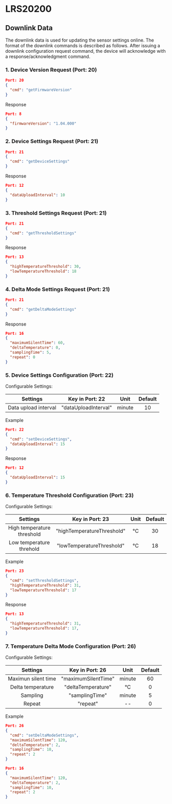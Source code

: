 ﻿# LRS20200

## Downlink Data

The downlink data is used for updating the sensor settings online. The format of the downlink commands is described as follows.  After issuing a downlink configuration request command, the device will acknowledge with a response/acknowledgment command.

### 1. Device Version Request (Port: 20)

```json
Port: 20
{
  "cmd": "getFirmwareVersion"
}
```

Response

```json
Port: 8
{
  "firmwareVersion": "1.04.000"
}
```

### 2. Device Settings Request (Port: 21)

```json
Port: 21
{
  "cmd": "getDeviceSettings"
}
```

Response

```json
Port: 12
{
  "dataUploadInterval": 10
}
```

### 3. Threshold Settings Request (Port: 21)

```json
Port: 21
{
  "cmd": "getThresholdSettings"
}
```

Response

```json
Port: 13
{
  "highTemperatureThreshold": 30,
  "lowTemperatureThreshold": 18
}
```

### 4. Delta Mode Settings Request (Port: 21)

```json
Port: 21
{
  "cmd": "getDeltaModeSettings"
}
```

Response

```json
Port: 16
{
  "maximumSilentTime": 60,
  "deltaTemperature": 0,
  "samplingTime": 5,
  "repeat": 0
}
```

### 5. Device Settings Configuration (Port: 22)

Configurable Settings:

| Settings             | Key in Port: 22      | Unit   | Default |
| :------------------: | :------------------: | :----: | :-----: |
| Data upload interval | "dataUploadInterval" | minute | 10      |

Example

```json
Port: 22
{
  "cmd": "setDeviceSettings",
  "dataUploadInterval": 15
}
```

Response

```json
Port: 12
{
  "dataUploadInterval": 15
}
```

### 6. Temperature Threshold Configuration (Port: 23)

Configurable Settings:

| Settings                   | Key in Port: 23            | Unit   | Default |
| :------------------------: | :------------------------: | :----: | :-----: |
| High temperature threshold | "highTemperatureThreshold" | °C     | 30      |
| Low temperature threhold   | "lowTemperatureThreshold"  | °C     | 18      |

Example

```json
Port: 23
{
  "cmd": "setThresholdSettings",
  "highTemperatureThreshold": 31,
  "lowTemperatureThreshold": 17
}
```

Response

```json
Port: 13
{
  "highTemperatureThreshold": 31,
  "lowTemperatureThreshold": 17,
}
```

### 7. Temperature Delta Mode Configuration (Port: 26)

Configurable Settings:

| Settings            | Key in Port: 26     | Unit   | Default |
| :-----------------: | :-----------------: | :----: | :-----: |
| Maximun silent time | "maximumSilentTime" | minute | 60      |
| Delta temperature   | "deltaTemperature"  | °C     | 0       |
| Sampling            | "samplingTime"      | minute | 5       |
| Repeat              | "repeat"            | --     | 0       |

Example

```json
Port: 26
{
  "cmd": "setDeltaModeSettings",
  "maximumSilentTime": 120,
  "deltaTemperature": 2,
  "samplingTime": 10,
  "repeat": 2
}
```

```json
Port: 16
{
  "maximumSilentTime": 120,
  "deltaTemperature": 2,
  "samplingTime": 10,
  "repeat": 2
}
```

